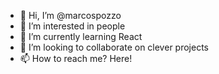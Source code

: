 - 👋 Hi, I’m @marcospozzo
- 👀 I’m interested in people
- 🌱 I’m currently learning React
- 💞️ I’m looking to collaborate on clever projects
- 📫 How to reach me? Here!

<!---
marcospozzo/marcospozzo is a ✨ special ✨ repository because its `README.md` (this file) appears on your GitHub profile.
You can click the Preview link to take a look at your changes.
--->
